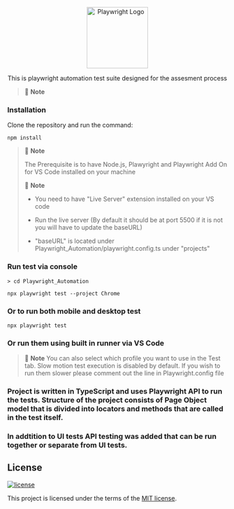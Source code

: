 <p align="center">
  <a href="https://playwright.dev/">
    <img width="140" alt="Playwright Logo" src="https://seeklogo.com/images/P/playwright-logo-22FA8B9E63-seeklogo.com.png" />
  </a>
</p>


<p align="center">
  This is playwright automation test suite designed for the assesment process
</p>

> 🚩 **Note**

### Installation

Clone the repository and run the command:

```shell
npm install
```

> 🚩 **Note**
> 
> The Prerequisite is to have Node.js, Plawyright and Playwright Add On for VS Code installed on your machine
>
> 🚩 **Note**
>
> - You need to have "Live Server" extension installed on your VS code
>
> - Run the live server (By default it should be at port 5500 if it is not you will have to update the baseURL)
>
> - "baseURL" is located under Playwright_Automation/playwright.config.ts under "projects"

### Run test via console
```
> cd Playwright_Automation
```

```shell
npx playwright test --project Chrome
```
### Or to run both mobile and desktop test

```shell
npx playwright test
```

### Or run them using built in runner via VS Code

> 🚩 **Note**
> You can also select which profile you want to use in the Test tab.
> Slow motion test execution is disabled by default. If you wish to run them slower please comment out the line in Playwright.config file

### Project is written in TypeScript and uses Playwright API to run the tests. Structure of the project consists of Page Object model that is divided into locators and methods that are called in the test itself.
### In addtition to UI tests API testing was added that can be run together or separate from UI tests.

## License

[![license](https://img.shields.io/badge/license-MIT-green.svg)](https://github.com/cypress-io/cypress/blob/master/LICENSE)

This project is licensed under the terms of the [MIT license](/LICENSE).


